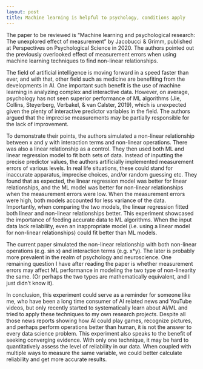 ```yaml
---
layout: post
title: Machine learning is helpful to psychology, conditions apply
---
```


The paper to be reviewed is “Machine learning and psychological research: The unexplored effect of measurement” by Jacobucci & Grimm, published at Perspectives on Psychological Science in 2020. The authors pointed out the previously overlooked effect of measurement errors when using machine learning techniques to find non-linear relationships. <br />
	
The field of artificial intelligence is moving forward in a speed faster than ever, and with that, other field such as medicine are benefiting from the developments in AI. One important such benefit is the use of machine learning in analyzing complex and interactive data. However, on average, psychology has not seen superior performance of ML algorithms (Jie, Collins, Steyerberg, Verbakel, & van Calster, 2019), which is unexpected given the plenty of interactive predictor variables in the field. The authors argued that the imprecise measurements may be partially responsible for the lack of improvement. <br />
	
To demonstrate their points, the authors simulated a non-linear relationship between x and y with interaction terms and non-linear operations. There was also a linear relationship as a control. They then used both ML and linear regression model to fit both sets of data. Instead of inputting the precise predictor values, the authors artificially implemented measurement errors of various levels. In real life situations, these could stand for inaccurate apparatus, imprecise choices, and/or random guessing etc. They found that as expected, the linear regression model was better for linear relationships, and the ML model was better for non-linear relationships when the measurement errors were low. When the measurement errors were high, both models accounted for less variance of the data. Importantly, when comparing the two models, the linear regression fitted both linear and non-linear relationships better. This experiment showcased the importance of feeding accurate data to ML algorithms. When the input data lack reliability, even an inappropriate model (i.e. using a linear model for non-linear relationships) could fit better than ML models. <br />
	
The current paper simulated the non-linear relationship with both non-linear operations (e.g. sin x) and interaction terms (e.g. x*y). The later is probably more prevalent in the realm of psychology and neuroscience. One remaining question I have after reading the paper is whether measurement errors may affect ML performance in modeling the two type of non-linearity the same. (Or perhaps the two types are mathematically equivalent, and I just didn’t know it). <br />
	
In conclusion, this experiment could serve as a reminder for someone like me, who have been a long time consumer of AI related news and YouTube videos, but only recently started to systematically learn about AI/ML and tried to apply these techniques to my own research projects. Despite all those news reports showing how AI could play games, recognize pictures, and perhaps perform operations better than human, it is not the answer to every data science problem. This experiment also speaks to the benefit of seeking converging evidence. With only one technique, it may be hard to quantitatively assess the level of reliability in our data. When coupled with multiple ways to measure the same variable, we could better calculate reliability and get more accurate results. <br />	

